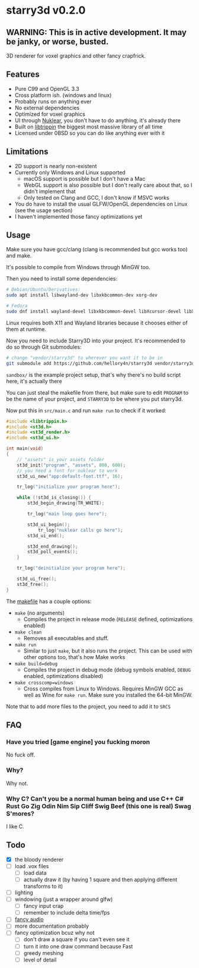 # starry3d v0.2.0

## WARNING: This is in active development. It may be janky, or worse, busted.

3D renderer for voxel graphics and other fancy crapfrick.

## Features

- Pure C99 and OpenGL 3.3
- Cross platform ish. (windows and linux)
- Probably runs on anything ever
- No external dependencies
- Optimized for voxel graphics
- UI through [Nuklear](https://github.com/Immediate-Mode-UI/Nuklear), you don't have to do anything, it's
  already there
- Built on [libtrippin](https://github.com/hellory4n/libtrippin) the biggest most massive library of all time
- Licensed under 0BSD so you can do like anything ever with it

## Limitations

- 2D support is nearly non-existent
- Currently only Windows and Linux supported
	- macOS support is possible but I don't have a Mac
	- WebGL support is also possible but I don't really care about that, so I didn't implement that
	- Only tested on Clang and GCC, I don't know if MSVC works
- You do have to install the usual GLFW/OpenGL dependencies on Linux (see the usage section)
- I haven't implemented those fancy optimizations yet

## Usage

Make sure you have gcc/clang (clang is recommended but gcc works too) and make.

It's possible to compile from Windows through MinGW too.

Then you need to install some dependencies:

```sh
# Debian/Ubuntu/Derivatives:
sudo apt install libwayland-dev libxkbcommon-dev xorg-dev

# Fedora
sudo dnf install wayland-devel libxkbcommon-devel libXcursor-devel libXi-devel libXinerama-devel libXrandr-devel
```

Linux requires both X11 and Wayland libraries because it chooses either of them at runtime.

Now you need to include Starry3D into your project. It's recommended to do so through Git submodules:

```sh
# change "vendor/starry3d" to wherever you want it to be in
git submodule add https://github.com/hellory4n/starry3d vendor/starry3d
```

`sandbox/` is the example project setup, that's why there's no build script here, it's actually there

You can just steal the makefile from there, but make sure to edit `PROGRAM` to be the name of your project,
and `STARRY3D` to be where you put starry3d.

Now put this in `src/main.c` and run `make run` to check if it worked:

```c
#include <libtrippin.h>
#include <st3d.h>
#include <st3d_render.h>
#include <st3d_ui.h>

int main(void)
{
    // "assets" is your assets folder
    st3d_init("program", "assets", 800, 600);
    // you need a font for nuklear to work
    st3d_ui_new("app:default-font.ttf", 16);

    tr_log("initialize your program here");

    while (!st3d_is_closing()) {
        st3d_begin_drawing(TR_WHITE);

        tr_log("main loop goes here");

        st3d_ui_begin();
            tr_log("nuklear calls go here");
        st3d_ui_end();

        st3d_end_drawing();
        st3d_poll_events();
    }

    tr_log("deinitialize your program here");

    st3d_ui_free();
    st3d_free();
}
```

The [makefile](./sandbox/Makefile) has a couple options:

- `make` (no arguments)
	- Compiles the project in release mode (`RELEASE` defined, optimizations enabled)
- `make clean`
	- Removes all executables and stuff.
- `make run`
	- Similar to just `make`, but it also runs the project. This can be used with other options too, that's
	  how Make works
- `make build=debug`
	- Compiles the project in debug mode (debug symbols enabled, `DEBUG` enabled, optimizations disabled)
- `make crosscomp=windows`
	- Cross compiles from Linux to Windows. Requires MinGW GCC as well as Wine for `make run`. Make sure you
	  installed the 64-bit MinGW.

Note that to add more files to the project, you need to add it to `SRCS`

## FAQ

### Have you tried [game engine] you fucking moron

No fuck off.

### Why?

Why not.

### Why C? Can't you be a normal human being and use C++ C# Rust Go Zig Odin Nim Sip Cliff Swig Beef (this one is real) Swag S'mores?

I like C.

## Todo

- [x] the bloody renderer
- [ ] load .vox files
	- [ ] load data
	- [ ] actually draw it (by having 1 square and then applying different transforms to it)
- [ ] lighting
- [ ] windowing (just a wrapper around glfw)
	- [ ] fancy input crap
	- [ ] remember to include delta time/fps
- [ ] [fancy audio](https://www.youtube.com/watch?v=u6EuAUjq92k)
- [ ] more documentation probably
- [ ] fancy optimization bcuz why not
	- [ ] don't draw a square if you can't even see it
	- [ ] turn it into one draw command because Fast
	- [ ] greedy meshing
	- [ ] level of detail
